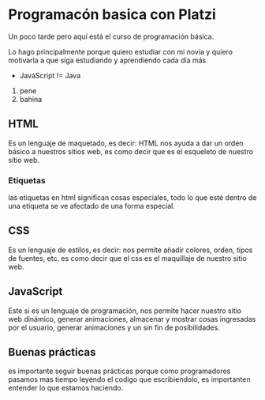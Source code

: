# Programacón basica con Platzi
Un poco tarde pero aquí está el curso de programación básica.

Lo hago principalmente porque quiero estudiar con mi novia y quiero motivarla a que siga estudiando y aprendiendo cada día más.

* JavaScript != Java
1. pene
1. bahina

## HTML
Es un lenguaje de maquetado, es decir: HTML nos ayuda a dar un orden básico a nuestros sitios web, es como decir que es el esqueleto de nuestro sitio web.
### Etiquetas 
las etiquetas en html significan cosas especiales, todo lo que esté dentro de una etiqueta se ve afectado de una forma especial.

## CSS
Es un lenguaje de estilos, es decir: nos permite añadir colores, orden, tipos de fuentes, etc. es como decir que el css es el maquillaje de nuestro sitio web.

## JavaScript
Este si es un lenguaje de programación, nos permite hacer nuestro sitio web dinámico, generar animaciones, almacenar y mostrar cosas ingresadas por el usuario, generar animaciones y un sin fin de posibilidades.

## Buenas prácticas
es importante seguir buenas prácticas porque como programadores pasamos mas tiempo leyendo el codigo que escribiendolo, es importanten entender lo que estamos haciendo.